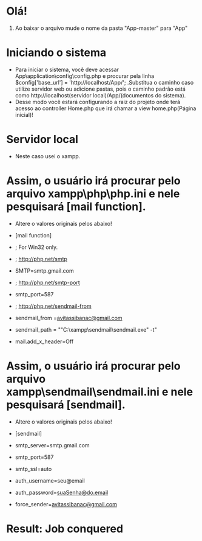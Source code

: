 # Olá!
1. Ao baixar o arquivo mude o nome da pasta "App-master" para "App"


# Iniciando o sistema
- Para iniciar o sistema, você deve acessar App\application\config\config.php e procurar pela linha $config['base_url'] = 
'http://localhost/App/'; .Substitua o caminho caso utilize servidor web ou adicione pastas, pois o caminho padrão está como http://localhost(servidor local)/App/(documentos do sistema).
- Desse modo você estará configurando a raiz do projeto onde terá acesso ao controller Home.php que irá chamar a view home.php(Página inicial)!


# Servidor local
* Neste caso usei o xampp.


# Assim, o usuário irá procurar pelo arquivo xampp\php\php.ini e nele pesquisará [mail function].

- Altere o valores originais pelos abaixo!
- [mail function]
- ; For Win32 only.
- ; http://php.net/smtp
- SMTP=smtp.gmail.com
- ; http://php.net/smtp-port
- smtp_port=587

- ; http://php.net/sendmail-from
- sendmail_from =avitassibanac@gmail.com

- sendmail_path = "\"C:\xampp\sendmail\sendmail.exe\" -t"
- mail.add_x_header=Off

# Assim, o usuário irá procurar pelo arquivo xampp\sendmail\sendmail.ini e nele pesquisará [sendmail].

- Altere o valores originais pelos abaixo!
- [sendmail]
- smtp_server=smtp.gmail.com
- smtp_port=587
- smtp_ssl=auto
- auth_username=seu@email
- auth_password=suaSenha@do.email

- force_sender=avitassibanac@gmail.com

# Result: Job conquered

